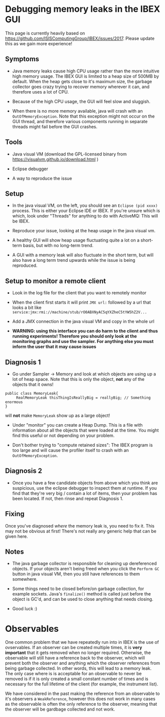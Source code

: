 # Debugging memory leaks in the IBEX GUI

This page is currently heavily based on https://github.com/ISISComputingGroup/IBEX/issues/2017. Please update this as we gain more experience!

## Symptoms

- Java memory leaks cause high CPU usage rather than the more intuitive high memory usage. The IBEX GUI is limited to a heap size of 500MB by default. When the heap gets close to it's maximum size, the garbage collector goes crazy trying to recover memory wherever it can, and therefore uses a lot of CPU.

- Because of the high CPU usage, the GUI will feel slow and sluggish.

- When there is no more memory available, java will crash with an `OutOfMemoryException`. Note that this exception might not occur on the GUI thread, and therefore various components running in separate threads might fail before the GUI crashes.

## Tools

- Java visual VM (download the GPL-licensed binary from https://visualvm.github.io/download.html )

- Eclipse debugger

- A way to reproduce the issue

## Setup

- In the java visual VM, on the left, you should see an `Eclipse (pid xxxx)` process. This is either your Eclipse IDE or IBEX. If you're unsure which is which, look under "Threads" for anything to do with ActiveMQ: This will be IBEX.

- Reproduce your issue, looking at the heap usage in the java visual vm. 

- A healthy GUI will show heap usage fluctuating quite a lot on a short-term basis, but with no long-term trend. 

- A GUI with a memory leak will also fluctuate in the short term, but will also have a long term trend upwards while the issue is being reproduced.

## Setup to monitor a remote client

- Look in the log file for the client that you want to remotely monitor

- When the client first starts it will print `JMX url:` followed by a url that looks a bit like `service:jmx:rmi://machine/stub/rO0ABXNyAC5qYXZheC5tYW5hZ2V...`

- Add a JMX connection in the java visual VM and copy in the whole url

- **WARNING: using this interface you can do harm to the client and thus running experiments! Therefore you should only look at the monitoring graphs and use the sampler. For anything else you must inform the user that it may cause issues** 

## Diagnosis 1

- Go under Sampler -> Memory and look at which objects are using up a lot of heap space. Note that this is only the object, **not** any of the objects that it owns!

```
public class MemoryLeak{
     RealMemoryLeak thisThingIsReallyBig = reallyBig; // Something enormous
}
```

will **not** make `MemoryLeak` show up as a large object!

- Under "monitor" you can create a Heap Dump. This is a file with information about all the objects that were loaded at the time. You might find this useful or not depending on your problem.

- Don't bother trying to "compute retained sizes": The IBEX program is too large and will cause the profiler itself to crash with an `OutOfMemoryException`.

## Diagnosis 2

- Once you have a few candidate objects from above which you think are suspicious, use the eclipse debugger to inspect them at runtime. If you find that they're very big / contain a lot of items, then your problem has been located. If not, then rinse and repeat Diagnosis 1.

## Fixing

Once you've diagnosed *where* the memory leak is, you need to fix it. This may not be obvious at first! There's not really any generic help that can be given here.

## Notes

- The java garbage collector is responsible for cleaning up dereferenced objects. If your objects aren't being freed when you click the `Perform GC` button in java visual VM, then you still have references to them somewhere.

- Some things need to be closed before/on garbage collection, for example sockets. Java's `finalize()` method is called just before the object is GC'd, and can be used to close anything that needs closing.

- Good luck :)

# Observables

One common problem that we have repeatedly run into in IBEX is the use of ovservables. If an observer can be created multiple times, it is **very important** that it gets removed when no longer required. Otherwise, the observable will still have a reference back to the observer, which will prevent both the observer and anything which the observer references from being garbage collected. In other words, this will lead to a memory leak. The only case where is is acceptable for an observable to never be removed is if it is only created a small constant number of times and is necessary for the full lifetime of the client (for example, the instrument list).

We have considered in the past making the reference from an observable to it's observers a `WeakReference`, however this does not work in many cases as the observable is often the only reference to the observer, meaning that the observer will be gardbage collected and not work.

